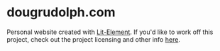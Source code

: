 # dougrudolph.com
Personal website created with <a href="https://lit-element.polymer-project.org/">Lit-Element</a>. If you'd like to work off this project, check out the project licensing and other info <a href="https://github.com/11/dougrudolph.com/tree/master/markdown/other">here</a>.